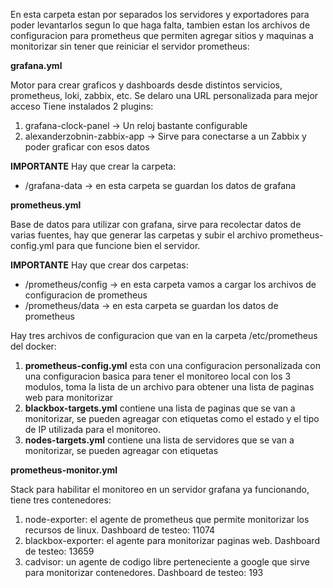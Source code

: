 En esta carpeta estan por separados los servidores y exportadores para poder levantarlos segun lo que haga falta, tambien estan los archivos de configuracion para prometheus que permiten agregar sitios y maquinas a monitorizar sin tener que reiniciar el servidor prometheus:

**grafana.yml**

Motor para crear graficos y dashboards desde distintos servicios, prometheus, loki, zabbix, etc.
Se delaro una URL personalizada para mejor acceso
Tiene instalados 2 plugins:<br>
1) grafana-clock-panel -> Un reloj bastante configurable
2) alexanderzobnin-zabbix-app -> Sirve para conectarse a un Zabbix y poder graficar con esos datos

**IMPORTANTE**
Hay que crear la carpeta:
* /grafana-data -> en esta carpeta se guardan los datos de grafana

**prometheus.yml**

Base de datos para utilizar con grafana, sirve para recolectar datos de varias fuentes, hay que generar las carpetas y subir el archivo prometheus-config.yml para que funcione bien el servidor.

**IMPORTANTE**
Hay que crear dos carpetas:
* /prometheus/config -> en esta carpeta vamos a cargar los archivos de configuracion de prometheus
* /prometheus/data -> en esta carpeta se guardan los datos de prometheus

Hay tres archivos de configuracion que van en la carpeta /etc/prometheus del docker:
1) **prometheus-config.yml** esta con una configuracion personalizada con una configuracion basica para tener el monitoreo local con los 3 modulos, toma la lista de un archivo para obtener una lista de paginas web para monitorizar
2) **blackbox-targets.yml** contiene una lista de paginas que se van a monitorizar, se pueden agreagar con etiquetas como el estado y el tipo de IP utilizada para el monitoreo.
3) **nodes-targets.yml** contiene una lista de servidores que se van a monitorizar, se pueden agreagar con etiquetas

**prometheus-monitor.yml**

Stack para habilitar el monitoreo en un servidor grafana ya funcionando, tiene tres contenedores:<br>
1) node-exporter: el agente de prometheus que permite monitorizar los recursos de linux. Dashboard de testeo: 11074
2) blackbox-exporter: el agente para monitorizar paginas web. Dashboard de testeo: 13659
3) cadvisor: un agente de codigo libre perteneciente a google que sirve para monitorizar contenedores. Dashboard de testeo: 193
